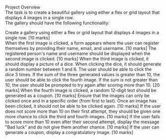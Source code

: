 Project Overview <br>
The task is to create a beautiful gallery using either a flex or grid layout that displays 4 images in a single row. <br>
The gallery should have the following functionality: <br>

Create a gallery using either a flex or grid layout that displays 4 images in a single row. [10 marks] <br>
When the first image is clicked, a form appears where the user can register themselves by providing their name, email, and username. [10 marks]
The registered person's name and username should be displayed when the second image is clicked. [10 marks]
When the third image is clicked, it should display a picture of a dice. When clicking the dice, it should generate a random number between 1 and 6. The user should be able to click the dice 3 times. If the sum of the three generated values is greater than 10, the user should be able to click the fourth image. If the sum is not greater than 10, the user should be prompted to try again after scoring more than 10. [20 marks]
When the fourth image is clicked, a random 12-digit text should be generated as a coupon. [10 marks]
Ensure that the images can only be clicked once and in a specific order (from first to last). Once an image has been clicked, it should not be able to be clicked again. [10 marks]
If the user does not score more than 10 on their first attempt, they should be given one more chance to click the third and fourth images. [10 marks]
If the user fails to score more than 10 even after their second attempt, display the message "Bad luck" and do not give them another chance. [10 marks]
If the user can generate a coupon, display a congratulatory image. [10 marks]